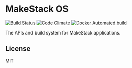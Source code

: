 MakeStack OS
=============
[![Build Status](https://travis-ci.org/makestack/os.svg?branch=master)](https://travis-ci.org/makestack/os)
[![Code Climate](https://codeclimate.com/github/makestack/os/badges/gpa.svg)](https://codeclimate.com/github/makestack/os)
[![Docker Automated build](https://img.shields.io/docker/automated/makestack/os.svg)](https://hub.docker.com/r/makestack/os/)

The APIs and build system for MakeStack applications.


License
-------
MIT
